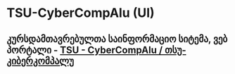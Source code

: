 # TSU-CyberCompAlu (UI)

## კურსდამთავრებულთა საინფორმაციო სიტემა, ვებ პორტალი - [TSU - CyberCompAlu / თსუ-კიბერკომპალუ](https://mikheil-a.github.io/TSU_CyberCompAlu_UI/)
